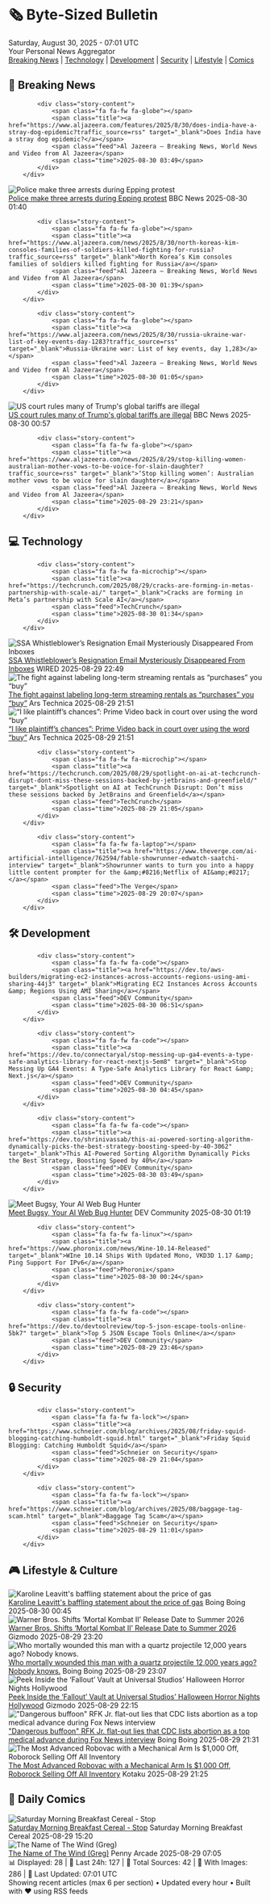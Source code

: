 <!-- Processing 54 RSS feeds at 2025-08-30 07:01:48 UTC -->
<!-- Processing: Penny Arcade -->
<!-- Processing: Poorly Drawn Lines -->
<!-- Processing: Garfield -->
<!-- Processing: Cyanide & Happiness -->
<!-- Processing: Girl Genius -->
<!-- Processing: Dinosaur Comics -->
<!-- Processing: CNN Breaking News -->
<!-- Processing: BBC World News -->
<!-- Processing: BBC Breaking News -->
<!-- Processing: Reuters Top News -->
<!-- Processing: ABC News Breaking -->
<!-- Processing: NBC News Breaking -->
<!-- Processing: TechCrunch -->
<!-- Processing: The Verge -->
<!-- Processing: Ars Technica -->
<!-- Processing: O'Reilly Radar -->
<!-- Processing: Slashdot -->
<!-- Processing: Dev.to -->
<!-- Processing: StackOverflow Blog -->
<!-- Processing: Phoronix Linux News -->
<!-- Processing: It's FOSS -->
<!-- Processing: Ubuntu Blog -->
<!-- Processing: GitLab Blog -->
<!-- Processing: InfoQ -->
<!-- Processing: Martin Fowler -->
<!-- Processing: The Pragmatic Engineer -->
<!-- Processing: Lifehacker -->
<!-- Processing: Kotaku -->
<!-- Processing: Krebs on Security -->
<!-- Generated 2 new posts out of 29 feeds processed -->
<div class="newspaper-header">
    <h1 class="newspaper-title">🗞️ Byte-Sized Bulletin</h1>
    <div class="newspaper-date">Saturday, August 30, 2025 - 07:01 UTC</div>
    <div class="newspaper-subtitle">Your Personal News Aggregator</div>
</div>

<div class="newspaper-nav">
    <a href="#breaking">Breaking News</a> |
    <a href="#tech">Technology</a> |
    <a href="#dev">Development</a> |
    <a href="#security">Security</a> |
    <a href="#lifestyle">Lifestyle</a> |
    <a href="#webcomics">Comics</a>
</div>

<div class="news-section breaking-news" id="breaking">
<h2 class="section-header">🚨 Breaking News</h2>
<div class="stories-container">
<div class="story">
            
            <div class="story-content">
                <span class="fa fa-fw fa-globe"></span>
                <span class="title"><a href="https://www.aljazeera.com/features/2025/8/30/does-india-have-a-stray-dog-epidemic?traffic_source=rss" target="_blank">Does India have a stray dog epidemic?</a></span>
                <span class="feed">Al Jazeera – Breaking News, World News and Video from Al Jazeera</span>
                <span class="time">2025-08-30 03:49</span>
            </div>
        </div>
<div class="story">
            <img src="https://ichef.bbci.co.uk/ace/standard/240/cpsprodpb/0810/live/ba4368f0-853b-11f0-84c8-99de564f0440.jpg" alt="Police make three arrests during Epping protest" class="story-image" loading="lazy" onerror="this.style.display='none'">
            <div class="story-content">
                <span class="fa fa-fw fa-flag"></span>
                <span class="title"><a href="https://www.bbc.com/news/articles/c24z0105m24o?at_medium=RSS&at_campaign=rss" target="_blank">Police make three arrests during Epping protest</a></span>
                <span class="feed">BBC News</span>
                <span class="time">2025-08-30 01:40</span>
            </div>
        </div>
<div class="story">
            
            <div class="story-content">
                <span class="fa fa-fw fa-globe"></span>
                <span class="title"><a href="https://www.aljazeera.com/news/2025/8/30/north-koreas-kim-consoles-families-of-soldiers-killed-fighting-for-russia?traffic_source=rss" target="_blank">North Korea’s Kim consoles families of soldiers killed fighting for Russia</a></span>
                <span class="feed">Al Jazeera – Breaking News, World News and Video from Al Jazeera</span>
                <span class="time">2025-08-30 01:39</span>
            </div>
        </div>
<div class="story">
            
            <div class="story-content">
                <span class="fa fa-fw fa-globe"></span>
                <span class="title"><a href="https://www.aljazeera.com/news/2025/8/30/russia-ukraine-war-list-of-key-events-day-1283?traffic_source=rss" target="_blank">Russia-Ukraine war: List of key events, day 1,283</a></span>
                <span class="feed">Al Jazeera – Breaking News, World News and Video from Al Jazeera</span>
                <span class="time">2025-08-30 01:05</span>
            </div>
        </div>
<div class="story">
            <img src="https://ichef.bbci.co.uk/ace/standard/240/cpsprodpb/835c/live/b20c1ae0-8524-11f0-a172-2d379cd1f7b4.jpg" alt="US court rules many of Trump&#x27;s global tariffs are illegal" class="story-image" loading="lazy" onerror="this.style.display='none'">
            <div class="story-content">
                <span class="fa fa-fw fa-earth-americas"></span>
                <span class="title"><a href="https://www.bbc.com/news/articles/ckgj7jxkq58o?at_medium=RSS&at_campaign=rss" target="_blank">US court rules many of Trump&#x27;s global tariffs are illegal</a></span>
                <span class="feed">BBC News</span>
                <span class="time">2025-08-30 00:57</span>
            </div>
        </div>
<div class="story">
            
            <div class="story-content">
                <span class="fa fa-fw fa-globe"></span>
                <span class="title"><a href="https://www.aljazeera.com/news/2025/8/29/stop-killing-women-australian-mother-vows-to-be-voice-for-slain-daughter?traffic_source=rss" target="_blank">‘Stop killing women’: Australian mother vows to be voice for slain daughter</a></span>
                <span class="feed">Al Jazeera – Breaking News, World News and Video from Al Jazeera</span>
                <span class="time">2025-08-29 23:21</span>
            </div>
        </div>
</div>
</div>
<div class="news-section tech-news" id="tech">
<h2 class="section-header">💻 Technology</h2>
<div class="stories-container">
<div class="story">
            
            <div class="story-content">
                <span class="fa fa-fw fa-microchip"></span>
                <span class="title"><a href="https://techcrunch.com/2025/08/29/cracks-are-forming-in-metas-partnership-with-scale-ai/" target="_blank">Cracks are forming in Meta’s partnership with Scale AI</a></span>
                <span class="feed">TechCrunch</span>
                <span class="time">2025-08-30 01:34</span>
            </div>
        </div>
<div class="story">
            <img src="https://media.wired.com/photos/68b2140793c9308bcfbdfe78/master/pass/politics_socialsecurityleak_GettyImages-2207558225.jpg" alt="SSA Whistleblower’s Resignation Email Mysteriously Disappeared From Inboxes" class="story-image" loading="lazy" onerror="this.style.display='none'">
            <div class="story-content">
                <span class="fa fa-fw fa-bolt"></span>
                <span class="title"><a href="https://www.wired.com/story/charles-borges-resignation-email-disappearance/" target="_blank">SSA Whistleblower’s Resignation Email Mysteriously Disappeared From Inboxes</a></span>
                <span class="feed">WIRED</span>
                <span class="time">2025-08-29 22:49</span>
            </div>
        </div>
<div class="story">
            <img src="https://cdn.arstechnica.net/wp-content/uploads/2025/08/GettyImages-1426070870-500x500.jpg" alt="The fight against labeling long-term streaming rentals as “purchases” you “buy”" class="story-image" loading="lazy" onerror="this.style.display='none'">
            <div class="story-content">
                <span class="fa fa-fw fa-cog"></span>
                <span class="title"><a href="https://arstechnica.com/gadgets/2025/08/i-like-plaintiffs-chances-prime-video-back-in-court-over-using-the-word-buy/" target="_blank">The fight against labeling long-term streaming rentals as “purchases” you “buy”</a></span>
                <span class="feed">Ars Technica</span>
                <span class="time">2025-08-29 21:51</span>
            </div>
        </div>
<div class="story">
            <img src="https://cdn.arstechnica.net/wp-content/uploads/2025/08/GettyImages-1426070870-500x500.jpg" alt="“I like plaintiff’s chances”: Prime Video back in court over using the word “buy”" class="story-image" loading="lazy" onerror="this.style.display='none'">
            <div class="story-content">
                <span class="fa fa-fw fa-cog"></span>
                <span class="title"><a href="https://arstechnica.com/gadgets/2025/08/i-like-plaintiffs-chances-prime-video-back-in-court-over-using-the-word-buy/" target="_blank">“I like plaintiff’s chances”: Prime Video back in court over using the word “buy”</a></span>
                <span class="feed">Ars Technica</span>
                <span class="time">2025-08-29 21:51</span>
            </div>
        </div>
<div class="story">
            
            <div class="story-content">
                <span class="fa fa-fw fa-microchip"></span>
                <span class="title"><a href="https://techcrunch.com/2025/08/29/spotlight-on-ai-at-techcrunch-disrupt-dont-miss-these-sessions-backed-by-jetbrains-and-greenfield/" target="_blank">Spotlight on AI at TechCrunch Disrupt: Don’t miss these sessions backed by JetBrains and Greenfield</a></span>
                <span class="feed">TechCrunch</span>
                <span class="time">2025-08-29 21:05</span>
            </div>
        </div>
<div class="story">
            
            <div class="story-content">
                <span class="fa fa-fw fa-laptop"></span>
                <span class="title"><a href="https://www.theverge.com/ai-artificial-intelligence/762594/fable-showrunner-edwatch-saatchi-interview" target="_blank">Showrunner wants to turn you into a happy little content prompter for the &amp;#8216;Netflix of AI&amp;#8217;</a></span>
                <span class="feed">The Verge</span>
                <span class="time">2025-08-29 20:07</span>
            </div>
        </div>
</div>
</div>
<div class="news-section dev-news" id="dev">
<h2 class="section-header">🛠️ Development</h2>
<div class="stories-container">
<div class="story">
            
            <div class="story-content">
                <span class="fa fa-fw fa-code"></span>
                <span class="title"><a href="https://dev.to/aws-builders/migrating-ec2-instances-across-accounts-regions-using-ami-sharing-44j3" target="_blank">Migrating EC2 Instances Across Accounts &amp; Regions Using AMI Sharing</a></span>
                <span class="feed">DEV Community</span>
                <span class="time">2025-08-30 06:51</span>
            </div>
        </div>
<div class="story">
            
            <div class="story-content">
                <span class="fa fa-fw fa-code"></span>
                <span class="title"><a href="https://dev.to/connectaryal/stop-messing-up-ga4-events-a-type-safe-analytics-library-for-react-nextjs-5em8" target="_blank">Stop Messing Up GA4 Events: A Type-Safe Analytics Library for React &amp; Next.js</a></span>
                <span class="feed">DEV Community</span>
                <span class="time">2025-08-30 04:45</span>
            </div>
        </div>
<div class="story">
            
            <div class="story-content">
                <span class="fa fa-fw fa-code"></span>
                <span class="title"><a href="https://dev.to/shrinivassab/this-ai-powered-sorting-algorithm-dynamically-picks-the-best-strategy-boosting-speed-by-40-3062" target="_blank">This AI-Powered Sorting Algorithm Dynamically Picks the Best Strategy, Boosting Speed by 40%</a></span>
                <span class="feed">DEV Community</span>
                <span class="time">2025-08-30 03:49</span>
            </div>
        </div>
<div class="story">
            <img src="https://media2.dev.to/dynamic/image/width=800%2Cheight=%2Cfit=scale-down%2Cgravity=auto%2Cformat=auto/https%3A%2F%2Fdev-to-uploads.s3.amazonaws.com%2Fuploads%2Farticles%2Fni3emj5hlgdy3mo020e1.png" alt="Meet Bugsy, Your AI Web Bug Hunter" class="story-image" loading="lazy" onerror="this.style.display='none'">
            <div class="story-content">
                <span class="fa fa-fw fa-code"></span>
                <span class="title"><a href="https://dev.to/isah_alamin_93d4e4d2ab01f/meet-bugsy-your-ai-web-bug-hunter-4dm3" target="_blank">Meet Bugsy, Your AI Web Bug Hunter</a></span>
                <span class="feed">DEV Community</span>
                <span class="time">2025-08-30 01:19</span>
            </div>
        </div>
<div class="story">
            
            <div class="story-content">
                <span class="fa fa-fw fa-linux"></span>
                <span class="title"><a href="https://www.phoronix.com/news/Wine-10.14-Released" target="_blank">WIne 10.14 Ships With Updated Mono, VKD3D 1.17 &amp; Ping Support For IPv6</a></span>
                <span class="feed">Phoronix</span>
                <span class="time">2025-08-30 00:24</span>
            </div>
        </div>
<div class="story">
            
            <div class="story-content">
                <span class="fa fa-fw fa-code"></span>
                <span class="title"><a href="https://dev.to/devtoolreview/top-5-json-escape-tools-online-5bk7" target="_blank">Top 5 JSON Escape Tools Online</a></span>
                <span class="feed">DEV Community</span>
                <span class="time">2025-08-29 23:46</span>
            </div>
        </div>
</div>
</div>
<div class="news-section security-news" id="security">
<h2 class="section-header">🔒 Security</h2>
<div class="stories-container">
<div class="story">
            
            <div class="story-content">
                <span class="fa fa-fw fa-lock"></span>
                <span class="title"><a href="https://www.schneier.com/blog/archives/2025/08/friday-squid-blogging-catching-humboldt-squid.html" target="_blank">Friday Squid Blogging: Catching Humboldt Squid</a></span>
                <span class="feed">Schneier on Security</span>
                <span class="time">2025-08-29 21:04</span>
            </div>
        </div>
<div class="story">
            
            <div class="story-content">
                <span class="fa fa-fw fa-lock"></span>
                <span class="title"><a href="https://www.schneier.com/blog/archives/2025/08/baggage-tag-scam.html" target="_blank">Baggage Tag Scam</a></span>
                <span class="feed">Schneier on Security</span>
                <span class="time">2025-08-29 11:01</span>
            </div>
        </div>
</div>
</div>
<div class="news-section lifestyle-news" id="lifestyle">
<h2 class="section-header">🎮 Lifestyle & Culture</h2>
<div class="stories-container">
<div class="story">
            <img src="https://i0.wp.com/boingboing.net/wp-content/uploads/2025/02/Leavitt-1.jpeg?fit=1080%2C592&amp;quality=60&amp;ssl=1" alt="Karoline Leavitt&#x27;s baffling statement about the price of gas" class="story-image" loading="lazy" onerror="this.style.display='none'">
            <div class="story-content">
                <span class="fa fa-fw fa-arrow-right"></span>
                <span class="title"><a href="https://boingboing.net/2025/08/29/karoline-leavitts-baffling-statement-about-the-price-of-gas.html" target="_blank">Karoline Leavitt&#x27;s baffling statement about the price of gas</a></span>
                <span class="feed">Boing Boing</span>
                <span class="time">2025-08-30 00:45</span>
            </div>
        </div>
<div class="story">
            <img src="https://gizmodo.com/app/uploads/2025/08/Mortal-Kombat-II-Warner-Bros.jpg" alt="Warner Bros. Shifts ‘Mortal Kombat II’ Release Date to Summer 2026" class="story-image" loading="lazy" onerror="this.style.display='none'">
            <div class="story-content">
                <span class="fa fa-fw fa-computer"></span>
                <span class="title"><a href="https://gizmodo.com/warner-bros-shifts-mortal-kombat-ii-release-date-to-summer-2026-2000650940" target="_blank">Warner Bros. Shifts ‘Mortal Kombat II’ Release Date to Summer 2026</a></span>
                <span class="feed">Gizmodo</span>
                <span class="time">2025-08-29 23:20</span>
            </div>
        </div>
<div class="story">
            <img src="https://i0.wp.com/boingboing.net/wp-content/uploads/2025/08/A.-Wilshaw-C.M.-Stimpson-Stimpson-et-al.-2025.jpg?fit=1080%2C718&amp;quality=60&amp;ssl=1" alt="Who mortally wounded this man with a quartz projectile 12,000 years ago? Nobody knows." class="story-image" loading="lazy" onerror="this.style.display='none'">
            <div class="story-content">
                <span class="fa fa-fw fa-arrow-right"></span>
                <span class="title"><a href="https://boingboing.net/2025/08/29/who-mortally-wounded-this-man-with-a-quartz-projectile-12000-years-ago-nobody-knows.html" target="_blank">Who mortally wounded this man with a quartz projectile 12,000 years ago? Nobody knows.</a></span>
                <span class="feed">Boing Boing</span>
                <span class="time">2025-08-29 23:07</span>
            </div>
        </div>
<div class="story">
            <img src="https://gizmodo.com/app/uploads/2025/08/Fallout-vault-.jpg" alt="Peek Inside the ‘Fallout’ Vault at Universal Studios’ Halloween Horror Nights Hollywood" class="story-image" loading="lazy" onerror="this.style.display='none'">
            <div class="story-content">
                <span class="fa fa-fw fa-computer"></span>
                <span class="title"><a href="https://gizmodo.com/peek-inside-the-fallout-vault-at-universal-studios-halloween-horror-nights-hollywood-2000650788" target="_blank">Peek Inside the ‘Fallout’ Vault at Universal Studios’ Halloween Horror Nights Hollywood</a></span>
                <span class="feed">Gizmodo</span>
                <span class="time">2025-08-29 22:15</span>
            </div>
        </div>
<div class="story">
            <img src="https://i0.wp.com/boingboing.net/wp-content/uploads/2025/08/rfk-jr.jpg?fit=1200%2C800&amp;quality=60&amp;ssl=1" alt="&quot;Dangerous buffoon&quot; RFK Jr. flat-out lies that CDC lists abortion as a top medical advance during Fox News interview" class="story-image" loading="lazy" onerror="this.style.display='none'">
            <div class="story-content">
                <span class="fa fa-fw fa-arrow-right"></span>
                <span class="title"><a href="https://boingboing.net/2025/08/29/kennedy-abortion-lies.html" target="_blank">&quot;Dangerous buffoon&quot; RFK Jr. flat-out lies that CDC lists abortion as a top medical advance during Fox News interview</a></span>
                <span class="feed">Boing Boing</span>
                <span class="time">2025-08-29 21:31</span>
            </div>
        </div>
<div class="story">
            <img src="https://kotaku.com/app/uploads/2025/08/roborock-saros-z70.jpg" alt="The Most Advanced Robovac with a Mechanical Arm Is $1,000 Off, Roborock Selling Off All Inventory" class="story-image" loading="lazy" onerror="this.style.display='none'">
            <div class="story-content">
                <span class="fa fa-fw fa-gamepad"></span>
                <span class="title"><a href="https://kotaku.com/the-most-advanced-robovac-with-a-mechanical-arm-is-1000-off-roborock-selling-off-all-inventory-2000621455" target="_blank">The Most Advanced Robovac with a Mechanical Arm Is $1,000 Off, Roborock Selling Off All Inventory</a></span>
                <span class="feed">Kotaku</span>
                <span class="time">2025-08-29 21:25</span>
            </div>
        </div>
</div>
</div>
<div class="news-section webcomics-section" id="webcomics">
<h2 class="section-header">🎨 Daily Comics</h2>
<div class="stories-container">
<div class="story">
            <img src="https://www.smbc-comics.com/comics/1756237014-20250829.png" alt="Saturday Morning Breakfast Cereal - Stop" class="story-image" loading="lazy" onerror="this.style.display='none'">
            <div class="story-content">
                <span class="fa fa-fw fa-smile"></span>
                <span class="title"><a href="https://www.smbc-comics.com/comic/stop-3" target="_blank">Saturday Morning Breakfast Cereal - Stop</a></span>
                <span class="feed">Saturday Morning Breakfast Cereal</span>
                <span class="time">2025-08-29 15:20</span>
            </div>
        </div>
<div class="story">
            <img src="https://assets.penny-arcade.com/news/pax3.SbZkXH4P.png" alt="The Name of The Wind (Greg)" class="story-image" loading="lazy" onerror="this.style.display='none'">
            <div class="story-content">
                <span class="fa fa-fw fa-gamepad"></span>
                <span class="title"><a href="https://www.penny-arcade.com/news/post/2025/08/29/the-name-of-the-wind-greg" target="_blank">The Name of The Wind (Greg)</a></span>
                <span class="feed">Penny Arcade</span>
                <span class="time">2025-08-29 07:05</span>
            </div>
        </div>
</div>
</div>

<div class="newspaper-footer">
    <div class="stats">
        📊 Displayed: 28 | 📅 Last 24h: 127 | 📡 Total Sources: 42 | 📸 With Images: 286 |
        🔄 Last Updated: 07:01 UTC
    </div>
    <div class="footer-note">
        Showing recent articles (max 6 per section) • Updated every hour • Built with ❤️ using RSS feeds
    </div>
</div>
